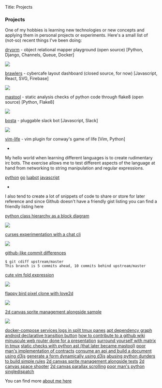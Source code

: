 Title: Projects

### Projects

One of my hobbies is learning new technologies or new concepts and applying
them in personal projects or experiments. Here's a small list of (not-so)
recent things I've been doing:


[dryorm](https://dryorm.com/ee2136c0-4584-4cee-a15e-00e73eee0b19) - object relational mapper playground (open source) [Python, Django, Channels, Queue, Docker]

<img src="/images/dryorm.png" />

[brawlers](https://brawlers.info) - cybercafe layout dashboard (closed source, for now) [Javascript, React, SVG, Firebase]

<img src="/images/onscreen.jpeg" />

[mastool](https://github.com/omaraboumrad/mastool) - static analysis checks of python code through flake8 (open source) [Python, Flake8]

<img src="/images/mastool.png" />

[bosta](https://github.com/mena-devs/bosta) - pluggable slack bot [Javascript, Slack]

<img src="/images/bosta.png" />

[vim-life](https://github.com/omaraboumrad/vim-life) - vim plugin for conway's game of life [Vim, Python]

<script type="text/javascript" src="https://asciinema.org/a/bkdd66xaam9dewk72q3f2cxqm.js" id="asciicast-bkdd66xaam9dewk72q3f2cxqm" async></script>

-

My hello world when learning different languages is to create  rudimentary irc
bots. The exercise allows me to test different aspects of the language at hand
from networking to string manipulation and regular expressions.

[python](https://github.com/omaraboumrad/pythonbot)
[go](https://gist.github.com/omaraboumrad/98d17f61625711a23e9b)
[luabot](https://github.com/omaraboumrad/luabot)
[javascript](https://gist.github.com/omaraboumrad/280f25bb2df0794aa671a64ee4dfd1a5)

-

I also tend to create a lot of snippets of code to share or store for later
reference and since Github doesn't have a friendly gist listing you can find
a friendly listing here

[python class hierarchy as a block diagram](https://gist.github.com/omaraboumrad/bf617fe3cde568d87a7586f97faf33ed)

<img src="/images/class_hierarchy.png" />

[curses experimentation with a chat cli](https://gist.github.com/omaraboumrad/27128c7e54585f9306f0f2b0fc6f4da7)

<img src="/images/chat_cli.png" />

[github-like commit differences](https://gist.github.com/omaraboumrad/1a141c12057128ca17762014eaddf686)

```shell
$ git cdiff upstream/master
This branch is 5 commits ahead, 10 commits behind upstream/master
```

[cute vim fold expression](https://gist.github.com/omaraboumrad/5e2783cc5f2c7f1670fc)

<img src="/images/vimfold.png" />

[flappy bird pixel clone with love2d](https://gist.github.com/omaraboumrad/d2fc894bccb4064b39de)

<img src="/images/pixelclone.png" />

[2d canvas sprite management alongside sample](https://gist.github.com/omaraboumrad/7057538)

<img src="/images/spritemanagement.png" />

[docker-compose services logs in split tmux panes](https://gist.github.com/omaraboumrad/7fb7c60038591ee65961b85e7f8d2096)
[apt dependency graph](https://gist.github.com/omaraboumrad/500771dfc5c8b538e00f8720aae90a32)
[android declarative transition button](https://gist.github.com/omaraboumrad/294dff5bb8e455f6066e55dc11b285f7)
[how to contribute to a github wiki](https://gist.github.com/omaraboumrad/35654da0a376c57a2e0ab4d92ad0c339)
[minuscule web router done for a presentation](https://gist.github.com/omaraboumrad/767f2545ff6e36a7ed2e)
[surround yourself with matrix in tmux](https://gist.github.com/omaraboumrad/e648dabeebaa06555994)
[static checks with python ast (that later became mastool)](https://gist.github.com/omaraboumrad/ea17d7de4e7f2a20030c)
[poor man's implementation of contracts](https://gist.github.com/omaraboumrad/11248748)
[consume an api and build a document using d3js](https://gist.github.com/omaraboumrad/9133318)
[generate a form dynamically using d3js](https://gist.github.com/omaraboumrad/9130867)
[abusing python dunders to build simple rules](https://gist.github.com/omaraboumrad/8424298)
[2d canvas sprite management alongside tests](https://gist.github.com/omaraboumrad/7058170)
[2d canvas space shooter](https://gist.github.com/omaraboumrad/7057456)
[2d canvas parallax scrolling](https://gist.github.com/omaraboumrad/7057291)
[poor man's python singledispatch](https://gist.github.com/omaraboumrad/6607039)


You can find more [about me here](about)
